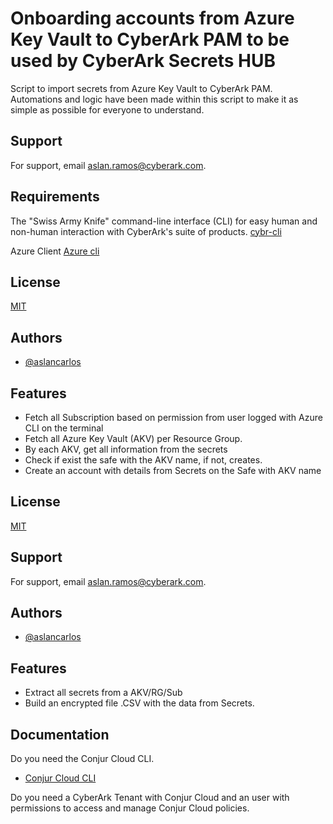 
# Onboarding accounts from Azure Key Vault to CyberArk PAM to be used by CyberArk Secrets HUB

Script to import secrets from Azure Key Vault to CyberArk PAM.
Automations and logic have been made within this script to make it as simple as possible for everyone to understand.


## Support
For support, email aslan.ramos@cyberark.com.


## Requirements
The  "Swiss Army Knife" command-line interface (CLI) for easy human and non-human interaction with CyberArk's suite of products.
[cybr-cli](https://github.com/infamousjoeg/cybr-cli)


Azure Client
[Azure cli](https://github.com/Azure/azure-cli)


## License
[MIT](https://choosealicense.com/licenses/mit/)

## Authors

- [@aslancarlos](https://www.github.com/aslancarlos)



## Features
- Fetch all Subscription based on permission from user logged with Azure CLI on the terminal
- Fetch all Azure Key Vault (AKV) per Resource Group.
- By each AKV, get all information from the secrets
- Check if exist the safe with the AKV name, if not, creates. 
- Create an account with details from Secrets on the Safe with AKV name
 


## License

[MIT](https://choosealicense.com/licenses/mit/)


## Support

For support, email aslan.ramos@cyberark.com.


## Authors

- [@aslancarlos](https://www.github.com/aslancarlos)


## Features

- Extract all secrets from a AKV/RG/Sub
- Build an encrypted file .CSV with the data from Secrets.



## Documentation

Do you need the Conjur Cloud CLI.
- [Conjur Cloud CLI](https://cyberark.my.site.com/mplace/s/#software)

Do you need a CyberArk Tenant with Conjur Cloud and an user with permissions to access and manage Conjur Cloud policies.
